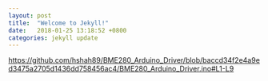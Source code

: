 ```yaml
---
layout: post
title:  "Welcome to Jekyll!"
date:   2018-01-25 13:18:52 +0800
categories: jekyll update
---
```

 https://github.com/hshah89/BME280_Arduino_Driver/blob/baccd34f2e4a9ed3475a2705d1436dd758456ac4/BME280_Arduino_Driver.ino#L1-L9
 
